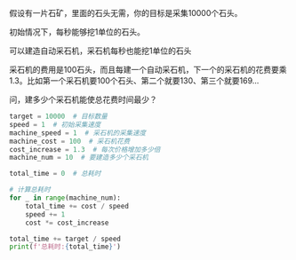 假设有一片石矿，里面的石头无需，你的目标是采集10000个石头。

初始情况下，每秒能够挖1单位的石头。

可以建造自动采石机，采石机每秒也能挖1单位的石头

采石机的费用是100石头，而且每建一个自动采石机，下一个的采石机的花费要乘1.3。比如第一个采石机要100个石头、第二个就要130、第三个就要169...

问，建多少个采石机能使总花费时间最少？

```python
target = 10000  # 目标数量
speed = 1  # 初始采集速度
machine_speed = 1  # 采石机的采集速度
machine_cost = 100  # 采石机花费
cost_increase = 1.3  # 每次价格增加多少倍
machine_num = 10  # 要建造多少个采石机

total_time = 0  # 总耗时

# 计算总耗时
for _ in range(machine_num):
    total_time += cost / speed
    speed += 1
    cost *= cost_increase

total_time += target / speed
print(f'总耗时:{total_time}')
```

